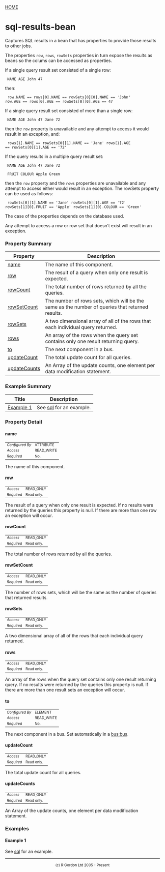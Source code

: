 [HOME](../../../README.md)
# sql-results-bean

Captures SQL results in a bean that
has properties to provide those results to other jobs.


The properties `row`, `rows`, `rowSets` properties
in turn expose the results as beans so the colums can be accessed as
properties.


If a single query result set consisted of a single row:

<code><pre>
NAME        AGE
John        47
</pre></code>

then:

<code><pre>
row.NAME == rows[0].NAME == rowSets[0][0].NAME == 'John'
row.AGE == rows[0].AGE == rowSets[0][0].AGE == 47
</pre></code>

If a single query result set consisted of more than a single row:

<code><pre>
NAME        AGE
John        47
Jane        72
</pre></code>

then the `row` property is unavailable and any attempt to access
it would result in an exception, and:

<code><pre>
rows[1].NAME == rowSets[0][1].NAME == 'Jane'
rows[1].AGE == rowSets[0][1].AGE == '72'
</pre></code>

If the query results in a multiple query result set:

<code><pre>
NAME        AGE
John        47
Jane        72
</pre></code>

<code><pre>
FRUIT       COLOUR
Apple       Green
</pre></code>

then the `row` property and the `rows` properties are
unavailable and any attempt to access either would result in an exception.
The rowSets property can be used as follows:

<code><pre>
rowSets[0][1].NAME == 'Jane'
rowSets[0][1].AGE == '72'
rowSets[1][0].FRUIT == 'Apple'
rowSets[1][0].COLOUR == 'Green'
</pre></code>

The case of the properties depends on the database used.



Any attempt to access a row or row set that doesn't exist will result
in an exception.



### Property Summary

| Property | Description |
| -------- | ----------- |
| [name](#propertyname) | The name of this component. | 
| [row](#propertyrow) | The result of a query when only one result is expected. | 
| [rowCount](#propertyrowcount) | The total number of rows returned by all the queries. | 
| [rowSetCount](#propertyrowsetcount) | The number of rows sets, which will be the same as the number of queries that returned results. | 
| [rowSets](#propertyrowsets) | A two dimensional array of all of the rows that each individual query returned. | 
| [rows](#propertyrows) | An array of the rows when the query set contains only one result returning query. | 
| [to](#propertyto) | The next component in a bus. | 
| [updateCount](#propertyupdatecount) | The total update count for all queries. | 
| [updateCounts](#propertyupdatecounts) | An Array of the update counts, one element per data modification statement. | 


### Example Summary

| Title | Description |
| ----- | ----------- |
| [Example 1](#example1) | See [sql](../../../org/oddjob/sql/SQLJob.md) for an example. |


### Property Detail
#### name <a name="propertyname"></a>

<table style='font-size:smaller'>
      <tr><td><i>Configured By</i></td><td>ATTRIBUTE</td></tr>
      <tr><td><i>Access</i></td><td>READ_WRITE</td></tr>
      <tr><td><i>Required</i></td><td>No.</td></tr>
</table>

The name of this component.

#### row <a name="propertyrow"></a>

<table style='font-size:smaller'>
      <tr><td><i>Access</i></td><td>READ_ONLY</td></tr>
      <tr><td><i>Required</i></td><td>Read only.</td></tr>
</table>

The result of a query when only one result is expected.
If no results were returned by the queries this property is null. If
there are more than one row an exception will occur.

#### rowCount <a name="propertyrowcount"></a>

<table style='font-size:smaller'>
      <tr><td><i>Access</i></td><td>READ_ONLY</td></tr>
      <tr><td><i>Required</i></td><td>Read only.</td></tr>
</table>

The total number of rows returned by all the
queries.

#### rowSetCount <a name="propertyrowsetcount"></a>

<table style='font-size:smaller'>
      <tr><td><i>Access</i></td><td>READ_ONLY</td></tr>
      <tr><td><i>Required</i></td><td>Read only.</td></tr>
</table>

The number of rows sets, which will be the same
as the number of queries that returned results.

#### rowSets <a name="propertyrowsets"></a>

<table style='font-size:smaller'>
      <tr><td><i>Access</i></td><td>READ_ONLY</td></tr>
      <tr><td><i>Required</i></td><td>Read only.</td></tr>
</table>

A two dimensional array of all of the rows
that each individual query returned.

#### rows <a name="propertyrows"></a>

<table style='font-size:smaller'>
      <tr><td><i>Access</i></td><td>READ_ONLY</td></tr>
      <tr><td><i>Required</i></td><td>Read only.</td></tr>
</table>

An array of the rows when the query set contains only
one result returning query.
If no results were returned by the queries this property is null. If
there are more than one result sets an exception will occur.

#### to <a name="propertyto"></a>

<table style='font-size:smaller'>
      <tr><td><i>Configured By</i></td><td>ELEMENT</td></tr>
      <tr><td><i>Access</i></td><td>READ_WRITE</td></tr>
      <tr><td><i>Required</i></td><td>No.</td></tr>
</table>

The next component in a bus. Set automatically in a
[bus:bus](../../../org/oddjob/beanbus/bus/BasicBusService.md).

#### updateCount <a name="propertyupdatecount"></a>

<table style='font-size:smaller'>
      <tr><td><i>Access</i></td><td>READ_ONLY</td></tr>
      <tr><td><i>Required</i></td><td>Read only.</td></tr>
</table>

The total update count for all queries.

#### updateCounts <a name="propertyupdatecounts"></a>

<table style='font-size:smaller'>
      <tr><td><i>Access</i></td><td>READ_ONLY</td></tr>
      <tr><td><i>Required</i></td><td>Read only.</td></tr>
</table>

An Array of the update counts, one element per
data modification statement.


### Examples
#### Example 1 <a name="example1"></a>

See [sql](../../../org/oddjob/sql/SQLJob.md) for an example.


-----------------------

<div style='font-size: smaller; text-align: center;'>(c) R Gordon Ltd 2005 - Present</div>

